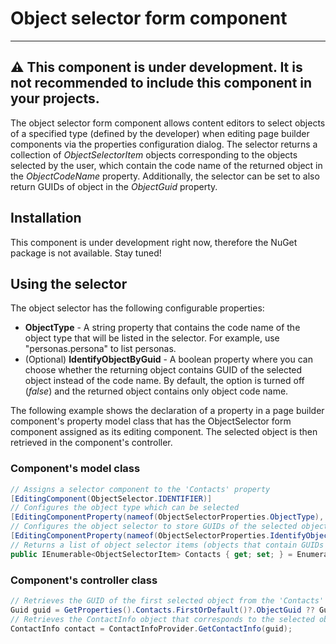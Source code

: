 # Object selector form component
---
:warning: This component is under development. It is not recommended to include this component in your projects.
---

The object selector form component allows content editors to select objects of a specified type (defined by the developer) when editing page builder components via the properties configuration dialog. The selector returns a collection of *ObjectSelectorItem* objects corresponding to the objects selected by the user, which contain the code name of the returned object in the *ObjectCodeName* property. Additionally, the selector can be set to also return GUIDs of object in the *ObjectGuid* property.

## Installation

This component is under development right now, therefore the NuGet package is not available. Stay tuned!

## Using the selector
The object selector has the following configurable properties:

- **ObjectType** - A string property that contains the code name of the object type that will be listed in the selector. For example, use "personas.persona" to list personas.
- (Optional) **IdentifyObjectByGuid** - A boolean property where you can choose whether the returning object contains GUID of the selected object instead of the code name. By default, the option is turned off (*false*) and the returned object contains only object code name.

The following example shows the declaration of a property in a page builder component's property model class that has the ObjectSelector form component assigned as its editing component. The selected object is then retrieved in the component's controller.

### Component's model class
```csharp
// Assigns a selector component to the 'Contacts' property
[EditingComponent(ObjectSelector.IDENTIFIER)]
// Configures the object type which can be selected
[EditingComponentProperty(nameof(ObjectSelectorProperties.ObjectType), "om.contact")]
// Configures the object selector to store GUIDs of the selected objects
[EditingComponentProperty(nameof(ObjectSelectorProperties.IdentifyObjectByGuid), true)]
// Returns a list of object selector items (objects that contain GUIDs of selected contacts)
public IEnumerable<ObjectSelectorItem> Contacts { get; set; } = Enumerable.Empty<ObjectSelectorItem>();
```
### Component's controller class
```csharp
// Retrieves the GUID of the first selected object from the 'Contacts' property
Guid guid = GetProperties().Contacts.FirstOrDefault()?.ObjectGuid ?? Guid.Empty;
// Retrieves the ContactInfo object that corresponds to the selected object GUID
ContactInfo contact = ContactInfoProvider.GetContactInfo(guid);
```
